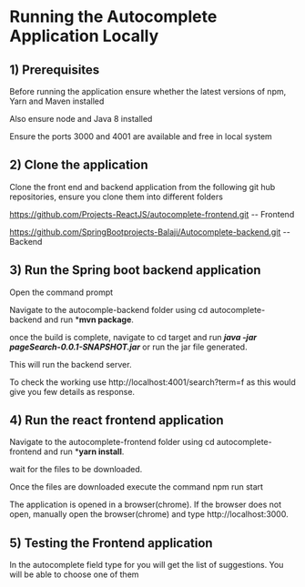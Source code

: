 # Running the Autocomplete Application Locally
## 1) Prerequisites
Before running the application ensure whether the latest versions of npm, Yarn and Maven installed

Also ensure node and Java 8 installed

Ensure the ports 3000 and 4001 are available and free in local system

## 2) Clone the application
Clone the front end and backend application from the following git hub repositories, ensure you clone them into different folders

https://github.com/Projects-ReactJS/autocomplete-frontend.git  -- Frontend 

https://github.com/SpringBootprojects-Balaji/Autocomplete-backend.git  -- Backend

## 3) Run the Spring boot backend application

Open the command prompt

Navigate to the autocomple-backend folder using cd autocomplete-backend and run ***mvn package**.

once the build is complete, navigate to cd target and run  ***java -jar pageSearch-0.0.1-SNAPSHOT.jar*** or run the jar file generated.

This will run the backend server. 

To check the working use http://localhost:4001/search?term=f as this would give you few details as response. 


## 4) Run the react frontend application

Navigate to the autocomplete-frontend folder using cd autocomplete-frontend and run ***yarn install**.

wait for the files to be downloaded.

Once the files are downloaded execute the command npm run start

The application is opened in a browser(chrome). If the browser does not open, manually open the browser(chrome) and type http://localhost:3000.


## 5) Testing the Frontend application

In the autocomplete field type for you will get the list of suggestions. You will be able to choose one of them









